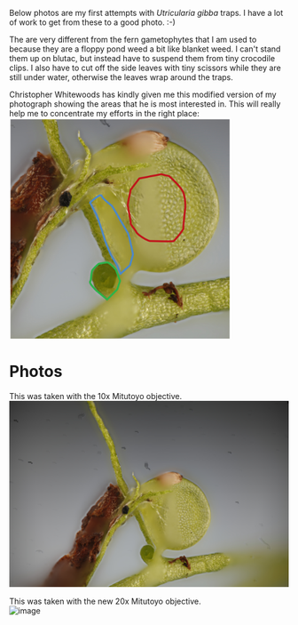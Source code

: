 
Below photos are my first attempts with <i>Utricularia gibba</i> traps. I have a lot of work to get from these to a good photo. :-)

The are very different from the fern gametophytes that I am used to because they are a floppy pond weed a bit like blanket weed. I can't stand them up on blutac, but instead have to suspend them from tiny crocodile clips. I also have to cut off the side leaves with tiny scissors while they are still under water, otherwise the leaves wrap around the traps.

Christopher Whitewoods has kindly given me this modified version of my photograph showing the areas that he is most interested in. This will really help me to concentrate my efforts in the right place:<br>
<img src="/images/gallery/practise%20shots/UtricularaTargets.jpg" width="400" alt="image"/>

# Photos

This was taken with the 10x Mitutoyo objective. <br>
<img src="/images/gallery/practise%20shots/20180224utricularia.jpg"   alt="image"/>

This was taken with the new 20x Mitutoyo objective.<br>
<img src="/images/gallery/practise%20shots/20180224utricularia2.jpg"  alt="image"/>
